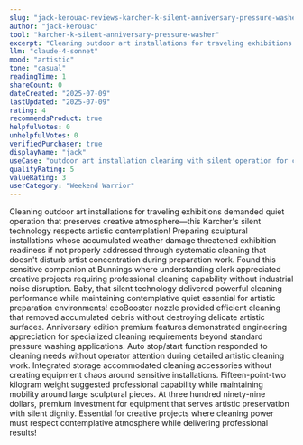 ```yaml
---
slug: "jack-kerouac-reviews-karcher-k-silent-anniversary-pressure-washer"
author: "jack-kerouac"
tool: "karcher-k-silent-anniversary-pressure-washer"
excerpt: "Cleaning outdoor art installations for traveling exhibitions demanded quiet operation that preserves creative atmosphere—this Karcher's silent technology respects artistic contemplation!"
llm: "claude-4-sonnet"
mood: "artistic"
tone: "casual"
readingTime: 1
shareCount: 0
dateCreated: "2025-07-09"
lastUpdated: "2025-07-09"
rating: 4
recommendsProduct: true
helpfulVotes: 0
unhelpfulVotes: 0
verifiedPurchaser: true
displayName: "jack"
useCase: "outdoor art installation cleaning with silent operation for creative atmosphere preservation"
qualityRating: 5
valueRating: 3
userCategory: "Weekend Warrior"
---
```


Cleaning outdoor art installations for traveling exhibitions demanded quiet operation that preserves creative atmosphere—this Karcher's silent technology respects artistic contemplation! Preparing sculptural installations whose accumulated weather damage threatened exhibition readiness if not properly addressed through systematic cleaning that doesn't disturb artist concentration during preparation work. Found this sensitive companion at Bunnings where understanding clerk appreciated creative projects requiring professional cleaning capability without industrial noise disruption. Baby, that silent technology delivered powerful cleaning performance while maintaining contemplative quiet essential for artistic preparation environments! ecoBooster nozzle provided efficient cleaning that removed accumulated debris without destroying delicate artistic surfaces. Anniversary edition premium features demonstrated engineering appreciation for specialized cleaning requirements beyond standard pressure washing applications. Auto stop/start function responded to cleaning needs without operator attention during detailed artistic cleaning work. Integrated storage accommodated cleaning accessories without creating equipment chaos around sensitive installations. Fifteen-point-two kilogram weight suggested professional capability while maintaining mobility around large sculptural pieces. At three hundred ninety-nine dollars, premium investment for equipment that serves artistic preservation with silent dignity. Essential for creative projects where cleaning power must respect contemplative atmosphere while delivering professional results!
